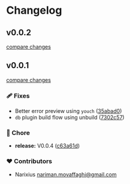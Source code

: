 # Changelog


## v0.0.2

[compare changes](https://github.com/zrojs/zro/compare/v0.0.26...v0.0.2)

## v0.0.1

[compare changes](https://github.com/zrojs/zro/compare/v0.0.23...v0.0.1)

### 🩹 Fixes

- Better error preview using `youch` ([35abad0](https://github.com/zrojs/zro/commit/35abad0))
- `db` plugin build flow using unbuild ([7302c57](https://github.com/zrojs/zro/commit/7302c57))

### 🏡 Chore

- **release:** V0.0.4 ([c63a61d](https://github.com/zrojs/zro/commit/c63a61d))

### ❤️ Contributors

- Narixius <nariman.movaffaghi@gmail.com>

